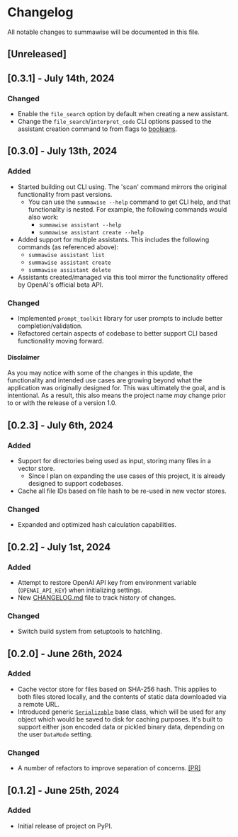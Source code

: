 # Changelog

All notable changes to summawise will be documented in this file.

## [Unreleased]

## [0.3.1] - July 14th, 2024

### Changed

- Enable the `file_search` option by default when creating a new assistant.
- Change the `file_search`/`interpret_code` CLI options passed to the assistant creation command to from flags to [booleans](https://github.com/pallets/click/blob/14f735cf59618941cf2930e633eb77651b1dc7cb/src/click/types.py#L599-L621).

## [0.3.0] - July 13th, 2024

### Added

- Started building out CLI using. The 'scan' command mirrors the original functionality from past versions.
  - You can use the `summawise --help` command to get CLI help, and that functionality is nested. For example, the following commands would also work:
    - `summawise assistant --help`
    - `summawise assistant create --help`
- Added support for multiple assistants. This includes the following commands (as referenced above):
  - `summawise assistant list`
  - `summawise assistant create`
  - `summawise assistant delete`
- Assistants created/managed via this tool mirror the functionality offered by OpenAI's official beta API.

### Changed

- Implemented `prompt_toolkit` library for user prompts to include better completion/validation.
- Refactored certain aspects of codebase to better support CLI based functionality moving forward.

#### Disclaimer

As you may notice with some of the changes in this update, the functionality and intended use cases are growing beyond what the application was originally designed for.
This was ultimately the goal, and is intentional. As a result, this also means the project name _may_ change prior to or with the release of a version 1.0.

## [0.2.3] - July 6th, 2024

### Added

- Support for directories being used as input, storing many files in a vector store.
  - Since I plan on expanding the use cases of this project, it is already designed to support codebases.
- Cache all file IDs based on file hash to be re-used in new vector stores.

### Changed

- Expanded and optimized hash calculation capabilities.

## [0.2.2] - July 1st, 2024

### Added

- Attempt to restore OpenAI API key from environment variable (`OPENAI_API_KEY`) when initializing settings.
- New [CHANGELOG.md](https://github.com/ooojustin/summawise/blob/main/CHANGELOG.md) file to track history of changes.

### Changed

- Switch build system from setuptools to hatchling.

## [0.2.0] - June 26th, 2024

### Added

- Cache vector store for files based on SHA-256 hash.
  This applies to both files stored locally, and the contents of static data downloaded via a remote URL.
- Introduced generic [`Serializable`](https://github.com/ooojustin/summawise/blob/39f478cfe5917e58d08a4a5ac789a6a6bb9fa7ea/summawise/serializable.py#L10-L39) base class, which will be used for any object which would be saved to disk for caching purposes. It's built to support either json encoded data or pickled binary data, depending on the user `DataMode` setting.

### Changed

- A number of refactors to improve separation of concerns. [[PR]](https://github.com/ooojustin/summawise/pull/7)

## [0.1.2] - June 25th, 2024

### Added

- Initial release of project on PyPI.
